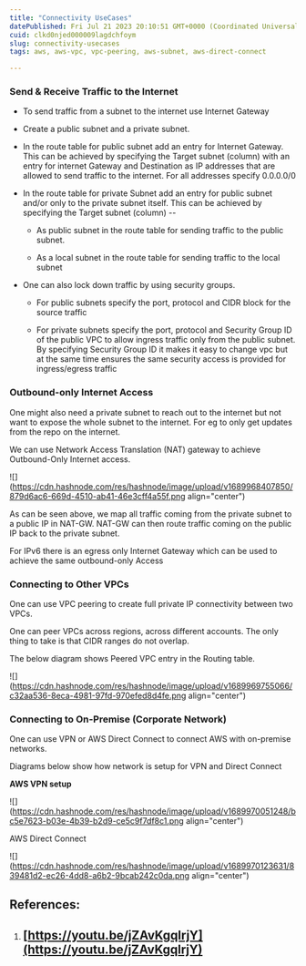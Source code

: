 ```yaml
---
title: "Connectivity UseCases"
datePublished: Fri Jul 21 2023 20:10:51 GMT+0000 (Coordinated Universal Time)
cuid: clkd0njed000009lagdchfoym
slug: connectivity-usecases
tags: aws, aws-vpc, vpc-peering, aws-subnet, aws-direct-connect

---
```


### Send & Receive Traffic to the Internet

* To send traffic from a subnet to the internet use Internet Gateway
    
* Create a public subnet and a private subnet.
    
* In the route table for public subnet add an entry for Internet Gateway. This can be achieved by specifying the Target subnet (column) with an entry for internet Gateway and Destination as IP addresses that are allowed to send traffic to the internet. For all addresses specify 0.0.0.0/0
    
* In the route table for private Subnet add an entry for public subnet and/or only to the private subnet itself. This can be achieved by specifying the Target subnet (column) --
    
    * As public subnet in the route table for sending traffic to the public subnet.
        
    * As a local subnet in the route table for sending traffic to the local subnet
        
* One can also lock down traffic by using security groups.
    
    * For public subnets specify the port, protocol and CIDR block for the source traffic
        
    * For private subnets specify the port, protocol and Security Group ID of the public VPC to allow ingress traffic only from the public subnet. By specifying Security Group ID it makes it easy to change vpc but at the same time ensures the same security access is provided for ingress/egress traffic
        

### Outbound-only Internet Access

One might also need a private subnet to reach out to the internet but not want to expose the whole subnet to the internet. For eg to only get updates from the repo on the internet.

We can use Network Access Translation (NAT) gateway to achieve Outbound-Only Internet access.

![](https://cdn.hashnode.com/res/hashnode/image/upload/v1689968407850/879d6ac6-669d-4510-ab41-46e3cff4a55f.png align="center")

As can be seen above, we map all traffic coming from the private subnet to a public IP in NAT-GW. NAT-GW can then route traffic coming on the public IP back to the private subnet.

For IPv6 there is an egress only Internet Gateway which can be used to achieve the same outbound-only Access

### Connecting to Other VPCs

One can use VPC peering to create full private IP connectivity between two VPCs.

One can peer VPCs across regions, across different accounts. The only thing to take is that CIDR ranges do not overlap.

The below diagram shows Peered VPC entry in the Routing table.

![](https://cdn.hashnode.com/res/hashnode/image/upload/v1689969755066/c32aa536-8eca-4981-97fd-970efed8d4fe.png align="center")

### Connecting to On-Premise (Corporate Network)

One can use VPN or AWS Direct Connect to connect AWS with on-premise networks.

Diagrams below show how network is setup for VPN and Direct Connect

**AWS VPN setup**

![](https://cdn.hashnode.com/res/hashnode/image/upload/v1689970051248/bc5e7623-b03e-4b39-b2d9-ce5c9f7df8c1.png align="center")

AWS Direct Connect

![](https://cdn.hashnode.com/res/hashnode/image/upload/v1689970123631/839481d2-ec26-4dd8-a6b2-9bcab242c0da.png align="center")

## References:

1. ## [https://youtu.be/jZAvKgqlrjY](https://youtu.be/jZAvKgqlrjY)